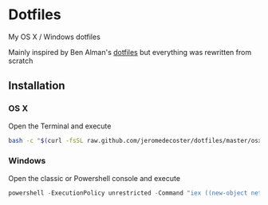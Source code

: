 Dotfiles
========

My OS X / Windows dotfiles

Mainly inspired by Ben Alman's <a href="https://github.com/cowboy/dotfiles" target="_blank">dotfiles</a> but everything was rewritten from scratch

## Installation
### OS X

Open the Terminal and execute

```bash
bash -c "$(curl -fsSL raw.github.com/jeromedecoster/dotfiles/master/osx/install)" && source ~/.bash_profile
```

### Windows

Open the classic or Powershell console and execute

```powershell
powershell -ExecutionPolicy unrestricted -Command "iex ((new-object net.webclient).DownloadString('https://raw.github.com/jeromedecoster/dotfiles/master/win/install.ps1'))"
```
